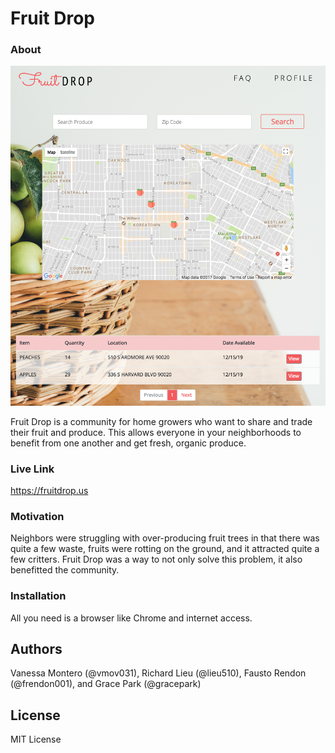 # Fruit Drop

### About
![fruitdropscreenshot](public/assets/images/fruitdropscreenshot.png)

Fruit Drop is a community for home growers who want to share and trade their fruit and produce. This allows everyone in your neighborhoods to benefit from one another and get fresh, organic produce.

### Live Link

https://fruitdrop.us

### Motivation

Neighbors were struggling with over-producing fruit trees in that there was quite a few waste, fruits were rotting on the ground, and it attracted quite a few critters. Fruit Drop was a way to not only solve this problem, it also benefitted the community.

### Installation

All you need is a browser like Chrome and internet access.

## Authors

Vanessa Montero (@vmov031), Richard Lieu (@lieu510), Fausto Rendon (@frendon001), and Grace Park (@gracepark)

## License

MIT License

